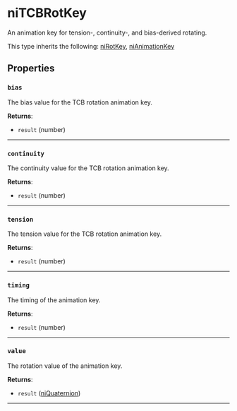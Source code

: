 # niTCBRotKey

An animation key for tension-, continuity-, and bias-derived rotating.

This type inherits the following: [niRotKey](../../types/niRotKey), [niAnimationKey](../../types/niAnimationKey)
## Properties

### `bias`

The bias value for the TCB rotation animation key.

**Returns**:

* `result` (number)

***

### `continuity`

The continuity value for the TCB rotation animation key.

**Returns**:

* `result` (number)

***

### `tension`

The tension value for the TCB rotation animation key.

**Returns**:

* `result` (number)

***

### `timing`

The timing of the animation key.

**Returns**:

* `result` (number)

***

### `value`

The rotation value of the animation key.

**Returns**:

* `result` ([niQuaternion](../../types/niQuaternion))

***

